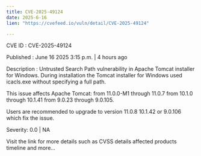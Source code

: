 ```yaml
---
title: CVE-2025-49124
date: 2025-6-16
lien: "https://cvefeed.io/vuln/detail/CVE-2025-49124"

---
```


CVE ID : CVE-2025-49124

Published :  June 16
2025
3:15 p.m. | 4 hours ago

Description : Untrusted Search Path vulnerability in Apache Tomcat installer for Windows. During installation
the Tomcat installer for Windows used icacls.exe without specifying a full path.

This issue affects Apache Tomcat: from 11.0.0-M1 through 11.0.7
from 10.1.0 through 10.1.41
from 9.0.23 through 9.0.105.

Users are recommended to upgrade to version 11.0.8
10.1.42 or 9.0.106
which fix the issue.

Severity: 0.0 | NA

Visit the link for more details
such as CVSS details
affected products
timeline
and more...
